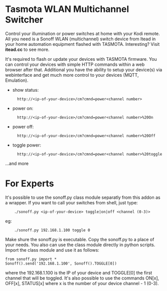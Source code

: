 <h1>Tasmota WLAN Multichannel Switcher</h1>

Control your illumination or power switches at home with your Kodi remote. All you need is a Sonoff WLAN (multichannel) switch device from Itead in your home automation equipment flashed with TASMOTA. Interesting? Visit <b>itead.cc</b> to see more.

It's required to flash or update your devices with TASMOTA firmware. You can control your devices with simple HTTP commands within a web browser after that. Additional you have the ability to setup your device(s) via webinterface and get much more control to your devices (MQTT, Emulation).

- show status:

        http://<ip-of-your-device>/cm?cmnd=power<channel number>
        
- power on:

        http://<ip-of-your-device>/cm?cmnd=power<channel number>%20On
        
- power off:

        http://<ip-of-your-device>/cm?cmnd=power<channel number>%20Off
        
- toggle power:

        http://<ip-of-your-device>/cm?cmnd=power<channel number>%20toggle

...and more

<h1>For Experts</h1>

It's possible to use the sonoff.py class module separatly from this addon as a wrapper. If you want to call your switches from shell, just type:

        ./sonoff.py <ip-of-your-device> toggle|on|off <channel (0-3)>
     
 eg:
 
        ./sonoff.py 192.168.1.100 toggle 0
 
Make shure the sonoff.py is executable. Copy the sonoff.py to a place of your needs. You also can use the class module directly in python scripts. Import the class module and use it as follows:
    
    from sonoff.py import *
    Sonoff().send('192.168.1.100', Sonoff().TOGGLE[0])
    
where the 192.168.1.100 is the IP of your device and TOGGLE[0] the first channel that will be toggled. It's also possible to use the commands ON[x], OFF[x], STATUS[x] where x is the number of your device channel - 1 (0-3). 
    
